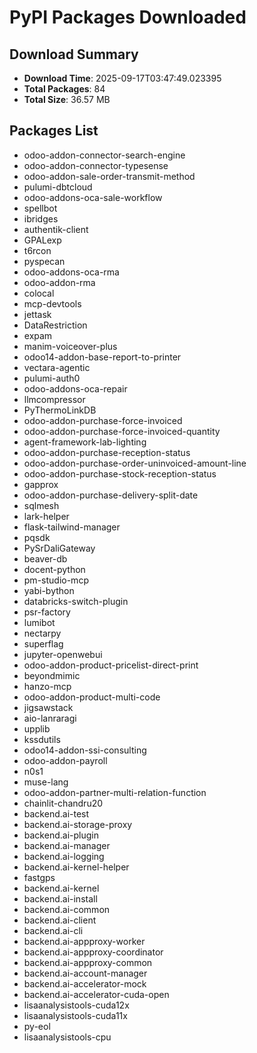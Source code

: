 # PyPI Packages Downloaded

## Download Summary
- **Download Time**: 2025-09-17T03:47:49.023395
- **Total Packages**: 84
- **Total Size**: 36.57 MB

## Packages List
- odoo-addon-connector-search-engine
- odoo-addon-connector-typesense
- odoo-addon-sale-order-transmit-method
- pulumi-dbtcloud
- odoo-addons-oca-sale-workflow
- spellbot
- ibridges
- authentik-client
- GPALexp
- t6rcon
- pyspecan
- odoo-addons-oca-rma
- odoo-addon-rma
- colocal
- mcp-devtools
- jettask
- DataRestriction
- expam
- manim-voiceover-plus
- odoo14-addon-base-report-to-printer
- vectara-agentic
- pulumi-auth0
- odoo-addons-oca-repair
- llmcompressor
- PyThermoLinkDB
- odoo-addon-purchase-force-invoiced
- odoo-addon-purchase-force-invoiced-quantity
- agent-framework-lab-lighting
- odoo-addon-purchase-reception-status
- odoo-addon-purchase-order-uninvoiced-amount-line
- odoo-addon-purchase-stock-reception-status
- gapprox
- odoo-addon-purchase-delivery-split-date
- sqlmesh
- lark-helper
- flask-tailwind-manager
- pqsdk
- PySrDaliGateway
- beaver-db
- docent-python
- pm-studio-mcp
- yabi-bython
- databricks-switch-plugin
- psr-factory
- lumibot
- nectarpy
- superflag
- jupyter-openwebui
- odoo-addon-product-pricelist-direct-print
- beyondmimic
- hanzo-mcp
- odoo-addon-product-multi-code
- jigsawstack
- aio-lanraragi
- upplib
- kssdutils
- odoo14-addon-ssi-consulting
- odoo-addon-payroll
- n0s1
- muse-lang
- odoo-addon-partner-multi-relation-function
- chainlit-chandru20
- backend.ai-test
- backend.ai-storage-proxy
- backend.ai-plugin
- backend.ai-manager
- backend.ai-logging
- backend.ai-kernel-helper
- fastgps
- backend.ai-kernel
- backend.ai-install
- backend.ai-common
- backend.ai-client
- backend.ai-cli
- backend.ai-appproxy-worker
- backend.ai-appproxy-coordinator
- backend.ai-appproxy-common
- backend.ai-account-manager
- backend.ai-accelerator-mock
- backend.ai-accelerator-cuda-open
- lisaanalysistools-cuda12x
- lisaanalysistools-cuda11x
- py-eol
- lisaanalysistools-cpu
